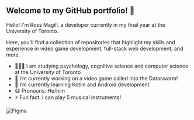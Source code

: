 ## Welcome to my GitHub portfolio! 👋

Hello! I'm Ross Magill, a developer currently in my final year at the University of Toronto.

Here, you'll find a collection of repositories that highlight my skills and experience in video game development, full-stack web development, and more.

- 🧑🏻‍🎓 I am studying psychology, cognitive science and computer science at the University of Toronto<br/>
- 🔭 I’m currently working on a video game called Into the Dataswarm!<br/>
- 🌱 I’m currently learning Kotlin and Android development<br/>
- 😄 Pronouns: He/him<br/>
- ⚡ Fun fact: I can play 5 musical instruments!




![Figma](https://img.shields.io/badge/figma-%23F24E1E.svg?style=for-the-badge&logo=figma&logoColor=white)

<!--
**RossMagill/RossMagill** is a ✨ _special_ ✨ repository because its `README.md` (this file) appears on your GitHub profile.

Here are some ideas to get you started:

- 🔭 I’m currently working on ...
- 🌱 I’m currently learning ...
- 👯 I’m looking to collaborate on ...
- 🤔 I’m looking for help with ...
- 💬 Ask me about ...
- 📫 How to reach me: ...
- 😄 Pronouns: ...
- ⚡ Fun fact: ...
-->
